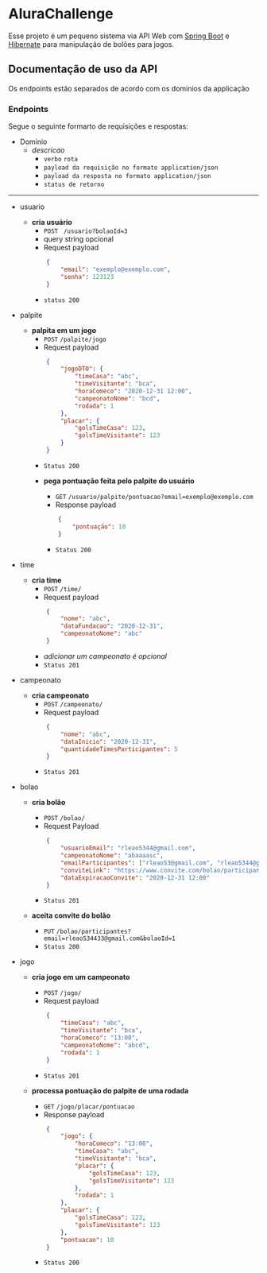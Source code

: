 # AluraChallenge

Esse projeto é um pequeno sistema via API Web com [Spring Boot](https://spring.io/projects/spring-boot) e [Hibernate](https://hibernate.org/) para manipulação de bolões para jogos.

## Documentação de uso da API

Os endpoints estão separados de acordo com os dominios da applicação 

### Endpoints

Segue o seguinte formarto de requisições e respostas:

- Dominio
    - *descricao*
        - `verbo` `rota`
        - ` payload da requisição no formato application/json `
        - ` payload da resposta no formato application/json `
        - ` status de retorno `

---

- usuario
    - **cria usuário**
        - ` POST ` ` /usuario?bolaoId=3`
        - query string opcional
        - Request payload
        ```json
            {
                "email": "exemplo@exemplo.com",
                "senha": 123123
            }
        ```
        - ` status 200 `
        
- palpite
    - **palpita em um jogo**
        - ` POST ` ` /palpite/jogo `
        - Request payload
        ```json
            {
                "jogoDTO": {
                    "timeCasa": "abc",
                    "timeVisitante": "bca",
                    "horaComeco": "2020-12-31 12:00",
                    "campeonatoNome": "bcd",
                    "rodada": 1
                },
                "placar": {
                    "golsTimeCasa": 123,
                    "golsTimeVisitante": 123
                }
            }
        ```
        - ` Status 200 `   
        
        - **pega pontuação feita pelo palpite do usuário**
            - ` GET ` ` /usuario/palpite/pontuacao?email=exemplo@exemplo.com `
            - Response payload
            ```json
                {
                    "pontuação": 10
                }
            ```
            - ` Status 200 `

- time
    - **cria time**
        - ` POST ` `/time/`
        - Request payload
        ```json
            {
                "nome": "abc",
                "dataFundacao": "2020-12-31",
                "campeonatoNome": "abc" 
            }
        ```
        - *adicionar um campeonato é opcional*
        - ` Status 201 `

- campeonato
    - **cria campeonato**
        - ` POST ` ` /campeonato/ `
        - Request payload
        ```json
            {
                "nome": "abc",
                "dataInicio": "2020-12-31",
                "quantidadeTimesParticipantes": 5
            }
        ```
        - ` Status 201 `

- bolao
    - **cria bolão**
        - ` POST ` ` /bolao/ `
        - Request Payload
        ```json
            {
                "usuarioEmail": "rleao5344@gmail.com",
                "campeonatoNome": "abaaaasc",
                "emailParticipantes": ["rleao53@gmail.com", "rleao5344@gmail.com"],
                "conviteLink": "https://www.convite.com/bolao/participantes?email=rleao534433@gmail.com&bolaoId=1",
                "dataExpiracaoConvite": "2020-12-31 12:00"
            }
        ```
        - ` Status 201 `
    
    - **aceita convite do bolão**
        - ` PUT ` ` /bolao/participantes?email=rleao534433@gmail.com&bolaoId=1 `
        - ` Status 200 `
    
- jogo
    - **cria jogo em um campeonato**
        - `POST` `/jogo/`
        - Request payload
        ```json
            {
                "timeCasa": "abc",
                "timeVisitante": "bca",
                "horaComeco": "13:00",
                "campeonatoNome": "abcd",
                "rodada": 1
            }
        ```
        - ` Status 201 `

    - **processa pontuação do palpite de uma rodada**
        - ` GET ` ` /jogo/placar/pontuacao `
        - Response payload
        ```json
            {
                "jogo": {
                    "horaComeco": "13:00",
                    "timeCasa": "abc",
                    "timeVisitante": "bca",
                    "placar": {
                        "golsTimeCasa": 123,
                        "golsTimeVisitante": 123
                    },
                    "rodada": 1
                },
                "placar": {
                    "golsTimeCasa": 123,
                    "golsTimeVisitante": 123
                },
                "pontuacao": 10
            }
        ```
        - ` Status 200 `
    
